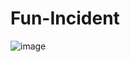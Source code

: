 # Fun-Incident
![image](https://github.com/user-attachments/assets/c34a889b-a56d-4c6c-a662-0595021092e1)
